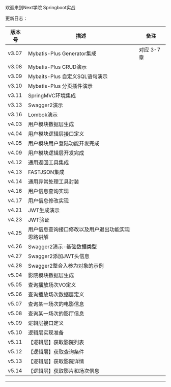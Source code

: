 欢迎来到Next学院 Springboot实战

更新日志：

| 版本号 | 描述 | 备注 |
| ------ | ------ | ------ |
| v3.07 | Mybatis-Plus Generator集成 | 对应 3-7 章 |
| v3.08 | Mybatis-Plus CRUD演示 | |
| v3.09 | Mybaits-Plus 自定义SQL语句演示 | |
| v3.10 | Mybatis-Plus 分页插件演示 | |
| v3.11 | SpringMVC环境集成 | |
| v3.13 | Swagger2演示 | |
| v3.16 | Lombok演示 | |
| v4.03 | 用户模块数据层生成 | |
| v4.04 | 用户模块逻辑层接口定义 | |
| v4.05 | 用户模块用户登陆功能开发完成 | |
| v4.09 | 用户模块逻辑层开发完成 | |
| v4.12 | 通用返回工具集成 | |
| v4.13 | FASTJSON集成 | |
| v4.14 | 通用异常处理工具封装 | |
| v4.16 | 用户信息查询实现 | |
| v4.17 | 用户信息修改实现 | |
| v4.21 | JWT生成演示 | |
| v4.23 | JWT验证 | |
| v4.25 | 用户信息查询接口修改以及用户退出功能实现思路讲解 | |
| v4.26 | Swagger2演示-基础数据类型 | |
| v4.27 | Swagger2添加JWT头信息 | |
| v4.28 | Swagger2整合入参为对象的示例 | |
| v5.04 | 影院模块数据层生成 | |
| v5.05 | 查询播放场次VO定义 | |
| v5.06 | 查询播放场次数据层定义 | |
| v5.07 | 查询某一场次的电影信息 | |
| v5.08 | 查询某一场次的影厅信息 | |
| v5.09 | 逻辑层接口定义 | |
| v5.10 | 逻辑层实现准备 | |
| v5.11 | 【逻辑层】获取影院列表 | |
| v5.12 | 【逻辑层】获取查询条件 | |
| v5.13 | 【逻辑层】获取影院详情 | |
| v5.14 | 【逻辑层】获取影片和场次信息 | |
-----------------------------------------------